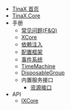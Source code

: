 - [TinaX 首页](/cmn-hans/#TinaX)
- [TinaX.Core](/cmn-hans/core/README.md)
- 手册
    - [常见问题(F&Q)](/cmn-hans/core/manual/FAQ.md)
    - [XCore](/cmn-hans/core/manual/XCore.md)
    - [依赖注入](/cmn-hans/core/manual/DependencyInjection.md)
    - [配置框架](/cmn-hans/core/manual/Configuration.md)
    - [事件系统](/cmn-hans/core/manual/event.md)
    - [TimeMachine](/cmn-hans/core/manual/timeMachine.md)
    - [DisposableGroup](/cmn-hans/core/manual/DisposableGroup.md)
    - 内置服务接口
        - [资源接口](/cmn-hans/core/manual/IAssetService.md)
- API
    - [IXCore](/cmn-hans/core/api/IXCore.md)